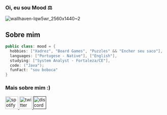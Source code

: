 ### Oi, eu sou Mood ⚖

![wallhaven-lqw5wr_2560x1440~2](https://user-images.githubusercontent.com/108163958/231914865-d82ba7b5-7687-4767-919b-73ecb6d3e326.png)


## Sobre mim

```java
public class: mood = {
  hobbies: ["Xadrez", "Board Games", "Puzzles" && "Encher seu saco"],
  languages: ["Portugese - Native"], ["English"],
  studying: ["System Analyst - Fortaleza/CE"],
  code: ("Java");
  funFact: "sou boboca"
}
```

<h3 align="left">Mais sobre mim :)</h3>



<p align="left"> <a href="https://open.spotify.com/user/x7mx1q4qmpfw5ud5hf8229u3o" target="_blank" rel="noreferrer"> <img src=https://user-images.githubusercontent.com/108163958/231923620-e78d7194-3c21-4401-8b73-2efed8408bcf.png alt="spotify" width="40" height="40"/> </a> 
<a href="https://twitter.com/kkmood0" target="_blank" rel="noreferrer"> <img src="https://user-images.githubusercontent.com/108163958/231924005-c4bc579d-705d-475a-9b7d-5bbe9558d5c1.png" alt="twitter" width="40" height="40"/> </a> 
<a href="" target="_blank" rel="noreferrer">
  <img src="https://user-images.githubusercontent.com/108163958/231924583-ab044388-57ab-40a8-b7b4-c5574495e231.png" alt="discord" width="40" height="40"/>
</a>
